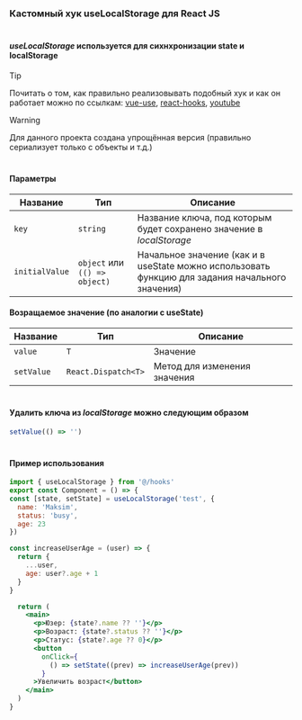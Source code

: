 ### Кастомный хук useLocalStorage для React JS
#
#### *useLocalStorage* используется для сихнхронизации state и localStorage

> [!TIP]
> Почитать о том, как правильно реализовывать подобный хук и как он работает можно по ссылкам:
> [vue-use](https://github.com/vueuse/vueuse/blob/main/packages/core/useLocalStorage/index.ts),
> [react-hooks](https://usehooks-ts.com/react-hook/use-event-listener),
> [youtube](https://www.youtube.com/watch?v=1uiNxQIpcLU&ab_channel=CosdenSolutions)

> [!WARNING]
> Для данного проекта создана упрощённая версия (правильно сериализует только с объекты и т.д.)

#

#### Параметры
| Название | Тип | Описание |
| ------------- | ------------- | ------------- |
| `key` | `string` | Название ключа, под которым будет сохранено значение в *localStorage* |
| `initialValue` | `object` или `(() => object)` | Начальное значение (как и в useState можно использовать функцию для задания начального значения) |

#### Возращаемое значение (по аналогии с useState)
| Название | Тип | Описание |
| ------------- | ------------- | ------------- |
| `value` | `T` | Значение |
| `setValue` | `React.Dispatch<T>` | Метод для изменения значения |

# 

#### Удалить ключа из *localStorage* можно следующим образом
```javascript
setValue(() => '')
```

#

#### Пример использования
```jsx
import { useLocalStorage } from '@/hooks'
export const Component = () => {
const [state, setState] = useLocalStorage('test', {
  name: 'Maksim',
  status: 'busy',
  age: 23
})

const increaseUserAge = (user) => {
  return {
    ...user,
    age: user?.age + 1
  }
}

  return (
    <main>
      <p>Юзер: {state?.name ?? ''}</p>
      <p>Возраст: {state?.status ?? ''}</p>
      <p>Статус: {state?.age ?? 0}</p>
      <button
        onClick={
          () => setState((prev) => increaseUserAge(prev))
        }
      >Увеличить возраст</button>
    </main>
  )
}
```
